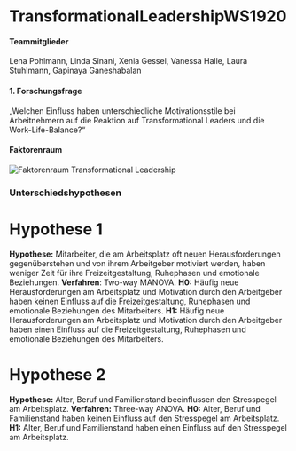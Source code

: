 # TransformationalLeadershipWS1920

#### Teammitglieder

Lena Pohlmann, Linda Sinani, Xenia Gessel, Vanessa Halle, Laura Stuhlmann, Gapinaya Ganeshabalan

#### 1. Forschungsfrage

„Welchen Einfluss haben unterschiedliche Motivationsstile bei Arbeitnehmern auf die Reaktion auf Transformational Leaders und die Work-Life-Balance?“

#### Faktorenraum 

![Faktorenraum Transformational Leadership](https://github.com/Gapinaya/TransformationalLeadershipWS1920/blob/master/Images/Faktorenraum%20Transformational%20Leadership.jpg)

### Unterschiedshypothesen

# Hypothese 1

**Hypothese:** Mitarbeiter, die am Arbeitsplatz oft neuen Herausforderungen gegenüberstehen und von ihrem Arbeitgeber motiviert werden, haben weniger Zeit für ihre Freizeitgestaltung, Ruhephasen und emotionale Beziehungen. **Verfahren**: Two-way MANOVA. **H0:** Häufig neue Herausforderungen am Arbeitsplatz und Motivation durch den Arbeitgeber haben keinen Einfluss auf die Freizeitgestaltung, Ruhephasen und emotionale Beziehungen des Mitarbeiters. **H1:** Häufig neue Herausforderungen am Arbeitsplatz und Motivation durch den Arbeitgeber haben einen Einfluss auf die Freizeitgestaltung, Ruhephasen und emotionale Beziehungen des Mitarbeiters.  

# Hypothese 2

**Hypothese:** Alter, Beruf und Familienstand beeinflussen den Stresspegel am Arbeitsplatz. **Verfahren:** Three-way ANOVA. **H0:** Alter, Beruf und Familienstand haben keinen Einfluss auf den Stresspegel am Arbeitsplatz. **H1:** Alter, Beruf und Familienstand haben einen Einfluss auf den Stresspegel am Arbeitsplatz.
